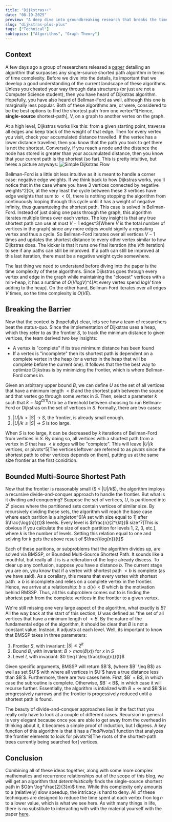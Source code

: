 ```yaml
---
title: "Dijkstras++"
date: "08-19-2025"
preview: "A deep dive into groundbreaking research that breaks the time complexity lower bound for single-source shortest path algorithms. Fleshing out how researchers combined Dijkstra's algorithm with Bellman-Ford through an innovative frontier-reduction technique to achieve faster runtimes using divide-and-conquer and bounded multi-source shortest path strategies."
slug: "dijkstras-plus-plus"
tags: ["Technical"]
subtopics: ["Algorithms", "Graph Theory"]
---
```


## Context

A few days ago a group of researchers released a [paper](https://arxiv.org/pdf/2504.17033) detailing an algorithm that surpasses any single-source shorted path algorithm in terms of time complexity. Before we dive into the details, its important that we develop a good understanding of the current landscape of these algorithms. Unless you cheated your way through data structures (or just are not a Computer Science student), then you have heard of Dijkstras algorithm. Hopefully, you have also heard of Bellman-Ford as well, although this one is marginally less popular. Both of these algorithms are, or were, considered to be the best options to find the shortest path from one vertex^1[Hence, **single-source** shortest-path], V, on a graph to another vertex on the graph.

At a high level, Dijkstras works like this: from a given starting point, traverse all edges and keep track of the weight of that edge. Then for every vertex you visit, check your accumulated distance travelled. If the vertex has a lower distance travelled, then you know that the path you took to get there is not the shortest. Conversely, if you reach a node and the distance the node has stored is greater than your accumulated distance, then you know that your current path is the shortest (so far). This is pretty intuitive, but heres a picture anyways: ![Simple Dijkstras Flow](/blog-images/dijkstras-plus-plus/simple-dijkstras-flow.png)

Bellman-Ford is a little bit less intuitive as it is meant to handle a corner case: negative edge weights. If we think back to how Dijkstras works, you'll notice that in the case where you have 3 vertices connected by negative weights^2[Or, at the very least the cycle between these 3 vertices have edge weights that sum to $< 0$], there is nothing stopping the algorithm from continuously looping through this cycle until it has a weight of negative infinity, thus guaranteeing the shortest path. This case is solved in Bellman-Ford. Instead of just doing one pass through the graph, this algorithm iterates multiple times over each vertex. The key insight is that any true shortest path can use at most $V−1$ edges^3[Where $V$ is the total number of vertices in the graph] since any more edges would signify a repeating vertex and thus a cycle. So Bellman-Ford iterates over all vertices $V-1$ times and updates the shortest distance to every other vertex similar to how Dijkstras does. The kicker is that it runs one final iteration (the $Vth$ iteration) to see if any paths can still be improved. If a path can still be improved at this last iteration, there must be a negative weight cycle somewhere.

The last thing we need to understand before diving into the paper is the time complexity of these algorithms. Since Dijkstras goes through every vertex and edge in the graph while maintaining the "closest" vertices with a min-heap, it has a runtime of $O(V log V)$^4[At every vertex spend $log V$ time adding to the heap]. On the other hand, Bellman-Ford iterates over all edges $V$ times, so the time complexity is $O(VE)$.

## Breaking the Barrier

Now that the context is (hopefully) clear, lets see how a team of researchers beat the status-quo. Since the implementation of Dijkstras uses a heap, which they refer to as the frontier $S$, to track the minimum distance to given vertices, the team derived two key insights:

- A vertex is "complete" if its true minimum distance has been found
- If a vertex is "incomplete" then its shortest path is dependent on a complete vertex in the heap (or a vertex in the heap that will be complete before the current one).
  It follows that the the best way to optimize Dijkstras is by minimizing the frontier, which is where Bellman-Ford comes in.

Given an arbitrary upper bound $B$, we can define $U$ as the set of all vertices that have a minimum length $< B$ and the shortest path between the source and that vertex go through some vertex in $S$. Then, select a parameter $k$ such that $k = log^{\Omega{(1)}} n$ to be a threshold between choosing to run Bellman-Ford or Dijkstras on the set of vertices in $S$. Formally, there are two cases:

1. $|U|/k > |S|$ -> $S$, the frontier, is already small enough.
1. $|U|/k \leq |S|$ -> $S$ is too large.

When $S$ is too large, it can be decreased by $k$ iterations of Bellman-Ford from vertices in $S$. By doing so, all vertices with a shortest path from a vertex in $S$ that has $< k$ edges will be "complete". This will leave $|U|/k$ vertices, or pivots^5[The vertices leftover are referred to as _pivots_ since the shortest path to other vertices depends on them], putting us at the same size frontier as the first conidition.

## Bounded Multi-Source Shortest Path

Now that the frontier is reasonably small ($ < |U|/k$), the algorithm imploys a recursive divide-and-conquer approach to handle the frontier. But what is it dividing and conquering? Suppose the set of vertices, $U$, is paritioned into $2^t$ pieces where the partitioned sets contain vertices of similar size. By recursively dividing these sets, the algorithm will reach the base case where each parition is a _singleton_^6[A set with size equal to 1] after $\frac{\log{n}}{t}$ levels. Every level is $\frac{n}{2^{kt}}$ size^7[This is obvious if you calculate the size of each partition for levels 1, 2, 3, etc.], where $k$ is the number of levels. Setting this relation equal to one and solving for $k$ gets the above result of $\frac{\log{n}}{t}$

Each of these paritions, or subproblems that the algorithm divides up, are solved via BMSSP, or Bounded Multi-Source Shortest Path. It sounds like a mouthful, but really all it is is a reiteration of the logic already discess. To clear up any confusion, suppose you have a distance $b$. The current stage you are on, you know that if a vertex with shortest path $< b$ is complete (as we have said). As a corallary, this means that every vertex with shortest path $\geq b$ is incomplete and relies on a complete vertex in the frontier. Hence, we arrive at a relationship: $b \leq d(v) < B$ which is the motivation behind BMSSP. Thus, all this subproblem comes out to is finding the shortest path from the complete vertices in the frontier to a given vertex.

We're still missing one very large aspect of the algorithm, what exactly is $B$? All the way back at the start of this section, $U$ was defined as "the set of all vertices that have a minimum length of $< B$. By the nature of the fundamental edge of the algorithm, it should be clear that $B$ is not a constant value. Instead, it adjusts at each level. Well, its important to know that BMSSP takes in three parameters:

1. Frontier $S$, with invariant: $|S| \leq 2^{lt}$
1. Bound $B$, with invariant: $B > max(\hat{d}(x))$ for $x$ in $S$
1. Level $l$, with invariant: $0 \leq l \leq \frac{\log{n}}{t}$

Given specific arguments, BMSSP will return $B`$, (where $B` \leq B$) as well as set $U`$ with where all vertices in $U`$ have a true distance less than $B`$. Furthermore, there are two cases here. First, $B` = B$, in which case the subroutine is complete. Otherwise, $B` < B$, in which case it will recurse further. Essentially, the algorithm is intialized with $B = \infty$ and $B`$ is progressively narrows and the frontier is progessively reduced until a shortest path is found.

The beauty of divide-and-conquer approaches lies in the fact that you really only have to look at a couple of different cases. Recursion in general is very elegant because once you are able to get away from the overhead in thinking about it, it becomes a simple proof of induction, but I digress. A key function of this algorithm is that it has a _FindPivots()_ function that analyzes the frontier elements to look for pivots^8[The roots of the shortest-path trees currently being searched for] vertices.

## Conclusion

Combining all of these ideas together, along with some more complex mathematics and recurrence relationships out of the scope of this blog, we will get an algorithm that _deterministically_ finds the single-source shortest path in $O(m \log^\frac{2}{3}n)$ time. While this complexity only amounts to a (relatively) slow speedup, the intricacy is hard to deny. All of these techniques are designed to reduce the time spent at each vertex fron $\log{n}$ to a lower value, which is what we see here. As with many things in life, there is no substitute to interacting with with the material yourself with the paper [here](https://arxiv.org/pdf/2504.17033).
